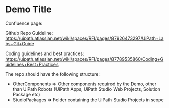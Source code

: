 # Demo Title

Confluence page:


Github Repo Guideline:
https://uipath.atlassian.net/wiki/spaces/RFI/pages/87926473297/UiPath+Labs+Git+Guide

Coding guidelines and best practices: 
https://uipath.atlassian.net/wiki/spaces/RFI/pages/87789535860/Coding+Guidelines+Best+Practices

The repo should have the following structure:
- OtherComponents => Other components required by the Demo, other than UiPath Robots (UiPath Apps, UiPath Studio Web Projects, Solution Package etc)
- StudioPackages => Folder containing the UiPath Studio Projects in scope
